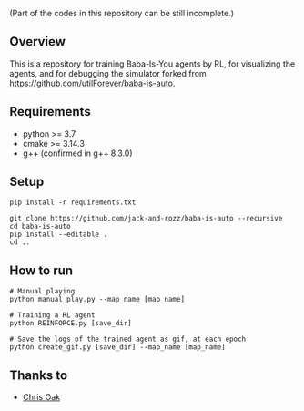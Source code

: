 (Part of the codes in this repository can be still incomplete.)

## Overview
This is a repository for training Baba-Is-You agents by RL, for visualizing the agents, and for debugging the simulator forked from https://github.com/utilForever/baba-is-auto.


## Requirements
- python >= 3.7
- cmake >= 3.14.3
- g++ (confirmed in g++ 8.3.0)

## Setup
```
pip install -r requirements.txt

git clone https://github.com/jack-and-rozz/baba-is-auto --recursive
cd baba-is-auto 
pip install --editable .
cd ..
```

## How to run
```
# Manual playing
python manual_play.py --map_name [map_name]

# Training a RL agent
python REINFORCE.py [save_dir]

# Save the logs of the trained agent as gif, at each epoch
python create_gif.py [save_dir] --map_name [map_name]
```


## Thanks to
- [Chris Oak](https://github.com/utilForever)